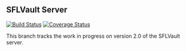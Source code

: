 ## SFLVault Server

[![Build Status](https://travis-ci.org/savoirfairelinux/sflvault-server.svg?branch=v2)](https://travis-ci.org/savoirfairelinux/sflvault-server)
[![Coverage Status](https://coveralls.io/repos/github/savoirfairelinux/sflvault-server/badge.svg)](https://coveralls.io/github/savoirfairelinux/sflvault-server)

This branch tracks the work in progress on version 2.0 of the SFLVault server.
